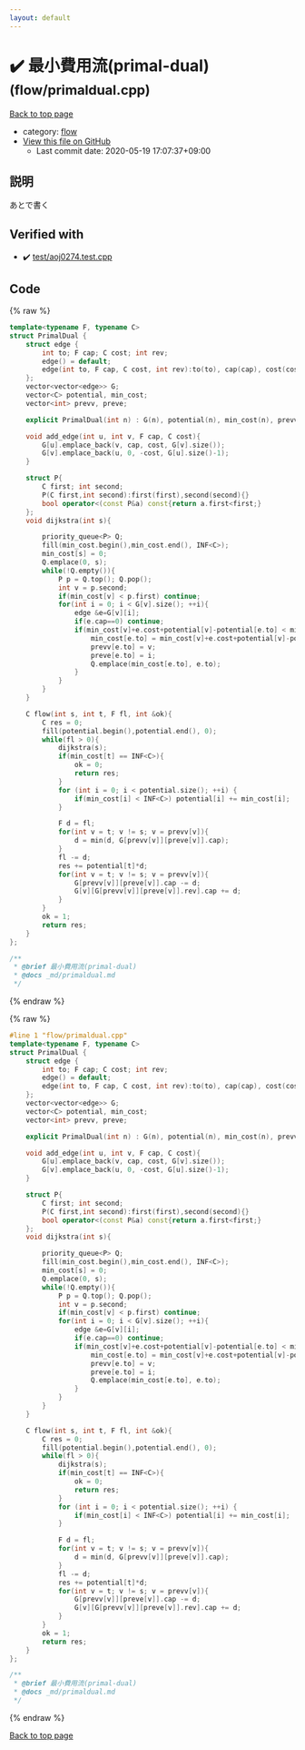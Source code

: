 ```yaml
---
layout: default
---
```


<!-- mathjax config similar to math.stackexchange -->
<script type="text/javascript" async
  src="https://cdnjs.cloudflare.com/ajax/libs/mathjax/2.7.5/MathJax.js?config=TeX-MML-AM_CHTML">
</script>
<script type="text/x-mathjax-config">
  MathJax.Hub.Config({
    TeX: { equationNumbers: { autoNumber: "AMS" }},
    tex2jax: {
      inlineMath: [ ['$','$'] ],
      processEscapes: true
    },
    "HTML-CSS": { matchFontHeight: false },
    displayAlign: "left",
    displayIndent: "2em"
  });
</script>

<script type="text/javascript" src="https://cdnjs.cloudflare.com/ajax/libs/jquery/3.4.1/jquery.min.js"></script>
<script src="https://cdn.jsdelivr.net/npm/jquery-balloon-js@1.1.2/jquery.balloon.min.js" integrity="sha256-ZEYs9VrgAeNuPvs15E39OsyOJaIkXEEt10fzxJ20+2I=" crossorigin="anonymous"></script>
<script type="text/javascript" src="../../assets/js/copy-button.js"></script>
<link rel="stylesheet" href="../../assets/css/copy-button.css" />


# :heavy_check_mark: 最小費用流(primal-dual) <small>(flow/primaldual.cpp)</small>

<a href="../../index.html">Back to top page</a>

* category: <a href="../../index.html#cff5497121104c2b8e0cb41ed2083a9b">flow</a>
* <a href="{{ site.github.repository_url }}/blob/master/flow/primaldual.cpp">View this file on GitHub</a>
    - Last commit date: 2020-05-19 17:07:37+09:00




## 説明
あとで書く

## Verified with

* :heavy_check_mark: <a href="../../verify/test/aoj0274.test.cpp.html">test/aoj0274.test.cpp</a>


## Code

<a id="unbundled"></a>
{% raw %}
```cpp
template<typename F, typename C>
struct PrimalDual {
    struct edge {
        int to; F cap; C cost; int rev;
        edge() = default;
        edge(int to, F cap, C cost, int rev):to(to), cap(cap), cost(cost), rev(rev) {};
    };
    vector<vector<edge>> G;
    vector<C> potential, min_cost;
    vector<int> prevv, preve;

    explicit PrimalDual(int n) : G(n), potential(n), min_cost(n), prevv(n), preve(n) {}

    void add_edge(int u, int v, F cap, C cost){
        G[u].emplace_back(v, cap, cost, G[v].size());
        G[v].emplace_back(u, 0, -cost, G[u].size()-1);
    }

    struct P{
        C first; int second;
        P(C first,int second):first(first),second(second){}
        bool operator<(const P&a) const{return a.first<first;}
    };
    void dijkstra(int s){

        priority_queue<P> Q;
        fill(min_cost.begin(),min_cost.end(), INF<C>);
        min_cost[s] = 0;
        Q.emplace(0, s);
        while(!Q.empty()){
            P p = Q.top(); Q.pop();
            int v = p.second;
            if(min_cost[v] < p.first) continue;
            for(int i = 0; i < G[v].size(); ++i){
                edge &e=G[v][i];
                if(e.cap==0) continue;
                if(min_cost[v]+e.cost+potential[v]-potential[e.to] < min_cost[e.to]){
                    min_cost[e.to] = min_cost[v]+e.cost+potential[v]-potential[e.to];
                    prevv[e.to] = v;
                    preve[e.to] = i;
                    Q.emplace(min_cost[e.to], e.to);
                }
            }
        }
    }

    C flow(int s, int t, F fl, int &ok){
        C res = 0;
        fill(potential.begin(),potential.end(), 0);
        while(fl > 0){
            dijkstra(s);
            if(min_cost[t] == INF<C>){
                ok = 0;
                return res;
            }
            for (int i = 0; i < potential.size(); ++i) {
                if(min_cost[i] < INF<C>) potential[i] += min_cost[i];
            }

            F d = fl;
            for(int v = t; v != s; v = prevv[v]){
                d = min(d, G[prevv[v]][preve[v]].cap);
            }
            fl -= d;
            res += potential[t]*d;
            for(int v = t; v != s; v = prevv[v]){
                G[prevv[v]][preve[v]].cap -= d;
                G[v][G[prevv[v]][preve[v]].rev].cap += d;
            }
        }
        ok = 1;
        return res;
    }
};

/**
 * @brief 最小費用流(primal-dual)
 * @docs _md/primaldual.md
 */

```
{% endraw %}

<a id="bundled"></a>
{% raw %}
```cpp
#line 1 "flow/primaldual.cpp"
template<typename F, typename C>
struct PrimalDual {
    struct edge {
        int to; F cap; C cost; int rev;
        edge() = default;
        edge(int to, F cap, C cost, int rev):to(to), cap(cap), cost(cost), rev(rev) {};
    };
    vector<vector<edge>> G;
    vector<C> potential, min_cost;
    vector<int> prevv, preve;

    explicit PrimalDual(int n) : G(n), potential(n), min_cost(n), prevv(n), preve(n) {}

    void add_edge(int u, int v, F cap, C cost){
        G[u].emplace_back(v, cap, cost, G[v].size());
        G[v].emplace_back(u, 0, -cost, G[u].size()-1);
    }

    struct P{
        C first; int second;
        P(C first,int second):first(first),second(second){}
        bool operator<(const P&a) const{return a.first<first;}
    };
    void dijkstra(int s){

        priority_queue<P> Q;
        fill(min_cost.begin(),min_cost.end(), INF<C>);
        min_cost[s] = 0;
        Q.emplace(0, s);
        while(!Q.empty()){
            P p = Q.top(); Q.pop();
            int v = p.second;
            if(min_cost[v] < p.first) continue;
            for(int i = 0; i < G[v].size(); ++i){
                edge &e=G[v][i];
                if(e.cap==0) continue;
                if(min_cost[v]+e.cost+potential[v]-potential[e.to] < min_cost[e.to]){
                    min_cost[e.to] = min_cost[v]+e.cost+potential[v]-potential[e.to];
                    prevv[e.to] = v;
                    preve[e.to] = i;
                    Q.emplace(min_cost[e.to], e.to);
                }
            }
        }
    }

    C flow(int s, int t, F fl, int &ok){
        C res = 0;
        fill(potential.begin(),potential.end(), 0);
        while(fl > 0){
            dijkstra(s);
            if(min_cost[t] == INF<C>){
                ok = 0;
                return res;
            }
            for (int i = 0; i < potential.size(); ++i) {
                if(min_cost[i] < INF<C>) potential[i] += min_cost[i];
            }

            F d = fl;
            for(int v = t; v != s; v = prevv[v]){
                d = min(d, G[prevv[v]][preve[v]].cap);
            }
            fl -= d;
            res += potential[t]*d;
            for(int v = t; v != s; v = prevv[v]){
                G[prevv[v]][preve[v]].cap -= d;
                G[v][G[prevv[v]][preve[v]].rev].cap += d;
            }
        }
        ok = 1;
        return res;
    }
};

/**
 * @brief 最小費用流(primal-dual)
 * @docs _md/primaldual.md
 */

```
{% endraw %}

<a href="../../index.html">Back to top page</a>

